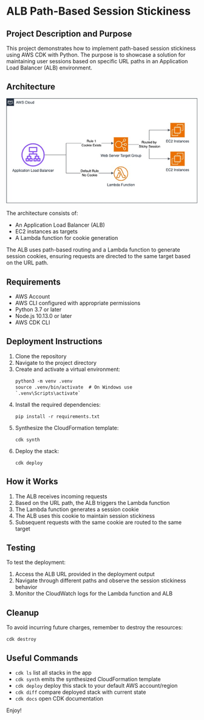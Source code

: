 
# ALB Path-Based Session Stickiness

## Project Description and Purpose

This project demonstrates how to implement path-based session stickiness using AWS CDK with Python. The purpose is to showcase a solution for maintaining user sessions based on specific URL paths in an Application Load Balancer (ALB) environment.

## Architecture

![architecture.jpg](architecture.jpg)

The architecture consists of:
- An Application Load Balancer (ALB)
- EC2 instances as targets
- A Lambda function for cookie generation

The ALB uses path-based routing and a Lambda function to generate session cookies, ensuring requests are directed to the same target based on the URL path.

## Requirements

- AWS Account
- AWS CLI configured with appropriate permissions
- Python 3.7 or later
- Node.js 10.13.0 or later
- AWS CDK CLI

## Deployment Instructions

1. Clone the repository
2. Navigate to the project directory
3. Create and activate a virtual environment:
   ```
   python3 -m venv .venv
   source .venv/bin/activate  # On Windows use `.venv\Scripts\activate`
   ```
4. Install the required dependencies:
   ```
   pip install -r requirements.txt
   ```
5. Synthesize the CloudFormation template:
   ```
   cdk synth
   ```
6. Deploy the stack:
   ```
   cdk deploy
   ```

## How it Works

1. The ALB receives incoming requests
2. Based on the URL path, the ALB triggers the Lambda function
3. The Lambda function generates a session cookie
4. The ALB uses this cookie to maintain session stickiness
5. Subsequent requests with the same cookie are routed to the same target

## Testing

To test the deployment:
1. Access the ALB URL provided in the deployment output
2. Navigate through different paths and observe the session stickiness behavior
3. Monitor the CloudWatch logs for the Lambda function and ALB

## Cleanup

To avoid incurring future charges, remember to destroy the resources:

```
cdk destroy
```

## Useful Commands

 * `cdk ls`          list all stacks in the app
 * `cdk synth`       emits the synthesized CloudFormation template
 * `cdk deploy`      deploy this stack to your default AWS account/region
 * `cdk diff`        compare deployed stack with current state
 * `cdk docs`        open CDK documentation

Enjoy!
